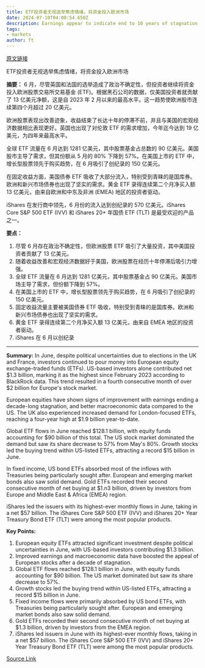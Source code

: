 ```yaml
---
title: ETF投资者无视选举焦虑情绪，将资金投入欧洲市场
date: 2024-07-10T04:00:54.650Z
description: Earnings appear to indicate end to 10 years of stagnation on continent
tags: 
- markets
author: ft
---
```


[原文链接](https://ft.com/content/7f2dac78-0ac1-4d74-9356-f63bdca51b52)

ETF投资者无视选举焦虑情绪，将资金投入欧洲市场

**摘要：**
6 月，尽管英国和法国的选举造成了政治不确定性，但投资者继续将资金投入欧洲股票交易所交易基金 (ETF)。根据黑石公司的数据，仅美国投资者就贡献了 13 亿美元净额，这是自 2023 年 2 月以来的最高水平。这一趋势使欧洲股市连续第四个月超过 20 亿美元。

欧洲股票表现出改善迹象，收益结束了长达十年的停滞不前，并且与美国的宏观经济数据相比表现更好。英国也出现了对伦敦 ETF 的需求增加，今年迄今达到 19 亿美元，为四年来最高水平。

全球 ETF 流量在 6 月达到 1281 亿美元，其中股票基金占总数的 90 亿美元。美国股市主导了需求，但其份额从 5 月的 80% 下降到 57%。在美国上市的 ETF 中，增长型股票领先于购买趋势，在 6 月吸引了创纪录的 150 亿美元。

在固定收益方面，美国债券 ETF 吸收了大部分流入，特别受到青睐的是国库券。欧洲和新兴市场债券也出现了坚实的需求。黄金 ETF 录得连续第二个月净买入额 13 亿美元，由来自欧洲和中东及非洲 (EMEA) 地区的投资者驱动。

iShares 在发行商中领先，6 月份的流入达到创纪录的 570 亿美元。iShares Core S&P 500 ETF (IVV) 和 iShares 20+ 年国债 ETF (TLT) 是最受欢迎的产品之一。

 **要点：**
1. 尽管 6 月存在政治不确定性，但欧洲股票 ETF 吸引了大量投资，其中美国投资者贡献了 13 亿美元。
2. 随着收益改善和宏观经济数据好于美国，欧洲股票在经历十年停滞后吸引力增强。
3. 全球 ETF 流量在 6 月达到 1281 亿美元，其中股票基金占 90 亿美元。美国市场主导了需求，但份额下降到 57%。
4. 在美国上市的 ETF 中，增长型股票领先于购买趋势，在 6 月吸引了创纪录的 150 亿美元。
5. 固定收益流量主要被美国债券 ETF 吸收，特别受到青睐的是国库券。欧洲和新兴市场债券也出现了坚实的需求。
6. 黄金 ETF 录得连续第二个月净买入额 13 亿美元，由来自 EMEA 地区的投资者驱动。
7. iShares 在 6 月以创纪录

---

 **Summary:**
In June, despite political uncertainties due to elections in the UK and France, investors continued to pour money into European equity exchange-traded funds (ETFs). US-based investors alone contributed net $1.3 billion, marking it as the highest since February 2023 according to BlackRock data. This trend resulted in a fourth consecutive month of over $2 billion for Europe's stock market.

European equities have shown signs of improvement with earnings ending a decade-long stagnation, and better macroeconomic data compared to the US. The UK also experienced increased demand for London-focused ETFs, reaching a four-year high at $1.9 billion year-to-date.

Global ETF flows in June reached $128.1 billion, with equity funds accounting for $90 billion of this total. The US stock market dominated the demand but saw its share decrease to 57% from May's 80%. Growth stocks led the buying trend within US-listed ETFs, attracting a record $15 billion in June.

In fixed income, US bond ETFs absorbed most of the inflows with Treasuries being particularly sought after. European and emerging market bonds also saw solid demand. Gold ETFs recorded their second consecutive month of net buying at $1.n3 billion, driven by investors from Europe and Middle East & Africa (EMEA) region.

iShares led the issuers with its highest-ever monthly flows in June, taking in a net $57 billion. The iShares Core S&P 500 ETF (IVV) and iShares 20+ Year Treasury Bond ETF (TLT) were among the most popular products.

**Key Points:**
1. European equity ETFs attracted significant investment despite political uncertainties in June, with US-based investors contributing $1.3 billion.
2. Improved earnings and macroeconomic data have boosted the appeal of European stocks after a decade of stagnation.
3. Global ETF flows reached $128.1 billion in June, with equity funds accounting for $90 billion. The US market dominated but saw its share decrease to 57%.
4. Growth stocks led the buying trend within US-listed ETFs, attracting a record $15 billion in June.
5. Fixed income flows were primarily absorbed by US bond ETFs, with Treasuries being particularly sought after. European and emerging market bonds also saw solid demand.
6. Gold ETFs recorded their second consecutive month of net buying at $1.3 billion, driven by investors from the EMEA region.
7. iShares led issuers in June with its highest-ever monthly flows, taking in a net $57 billion. The iShares Core S&P 500 ETF (IVV) and iShares 20+ Year Treasury Bond ETF (TLT) were among the most popular products.

[Source Link](https://ft.com/content/7f2dac78-0ac1-4d74-9356-f63bdca51b52)

